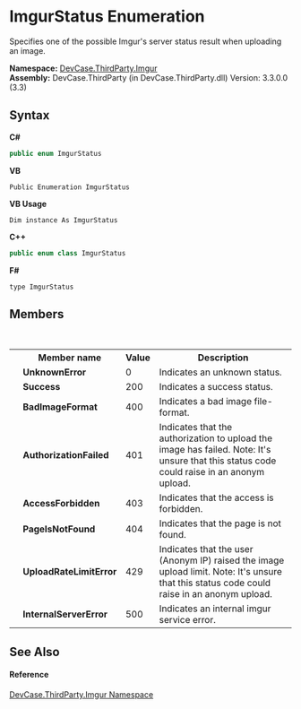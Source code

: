 # ImgurStatus Enumeration
 

Specifies one of the possible Imgur's server status result when uploading an image.

**Namespace:**&nbsp;<a href="N_DevCase_ThirdParty_Imgur">DevCase.ThirdParty.Imgur</a><br />**Assembly:**&nbsp;DevCase.ThirdParty (in DevCase.ThirdParty.dll) Version: 3.3.0.0 (3.3)

## Syntax

**C#**<br />
``` C#
public enum ImgurStatus
```

**VB**<br />
``` VB
Public Enumeration ImgurStatus
```

**VB Usage**<br />
``` VB Usage
Dim instance As ImgurStatus
```

**C++**<br />
``` C++
public enum class ImgurStatus
```

**F#**<br />
``` F#
type ImgurStatus
```


## Members
&nbsp;<table><tr><th></th><th>Member name</th><th>Value</th><th>Description</th></tr><tr><td /><td target="F:DevCase.ThirdParty.Imgur.ImgurStatus.UnknownError">**UnknownError**</td><td>0</td><td>Indicates an unknown status.</td></tr><tr><td /><td target="F:DevCase.ThirdParty.Imgur.ImgurStatus.Success">**Success**</td><td>200</td><td>Indicates a success status.</td></tr><tr><td /><td target="F:DevCase.ThirdParty.Imgur.ImgurStatus.BadImageFormat">**BadImageFormat**</td><td>400</td><td>Indicates a bad image file-format.</td></tr><tr><td /><td target="F:DevCase.ThirdParty.Imgur.ImgurStatus.AuthorizationFailed">**AuthorizationFailed**</td><td>401</td><td>Indicates that the authorization to upload the image has failed. Note: It's unsure that this status code could raise in an anonym upload.</td></tr><tr><td /><td target="F:DevCase.ThirdParty.Imgur.ImgurStatus.AccessForbidden">**AccessForbidden**</td><td>403</td><td>Indicates that the access is forbidden.</td></tr><tr><td /><td target="F:DevCase.ThirdParty.Imgur.ImgurStatus.PageIsNotFound">**PageIsNotFound**</td><td>404</td><td>Indicates that the page is not found.</td></tr><tr><td /><td target="F:DevCase.ThirdParty.Imgur.ImgurStatus.UploadRateLimitError">**UploadRateLimitError**</td><td>429</td><td>Indicates that the user (Anonym IP) raised the image upload limit. Note: It's unsure that this status code could raise in an anonym upload.</td></tr><tr><td /><td target="F:DevCase.ThirdParty.Imgur.ImgurStatus.InternalServerError">**InternalServerError**</td><td>500</td><td>Indicates an internal imgur service error.</td></tr></table>

## See Also


#### Reference
<a href="N_DevCase_ThirdParty_Imgur">DevCase.ThirdParty.Imgur Namespace</a><br />
